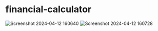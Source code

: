 # financial-calculator
![Screenshot 2024-04-12 160640](https://github.com/gebrittesfa/financial-calculator/assets/166872173/4481cb22-0e1b-4a06-8ef8-e7af628e7e26)
![Screenshot 2024-04-12 160728](https://github.com/gebrittesfa/financial-calculator/assets/166872173/3f4a8491-14d6-4b1c-9cba-b08bfdc62517)


